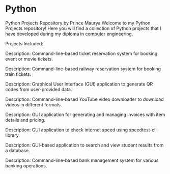 # Python
Python Projects Repository by Prince Maurya
Welcome to my Python Projects repository! Here you will find a collection of Python projects that I have developed during my diploma in computer engineering.

Projects Included:

Description: Command-line-based ticket reservation system for booking event or movie tickets.

Description: Command-line-based railway reservation system for booking train tickets.

Description: Graphical User Interface (GUI) application to generate QR codes from user-provided data.

Description: Command-line-based YouTube video downloader to download videos in different formats.

Description: GUI application for generating and managing invoices with item details and pricing.

Description: GUI application to check internet speed using speedtest-cli library.

Description: GUI-based application to search and view student results from a database.

Description: Command-line-based bank management system for various banking operations.
